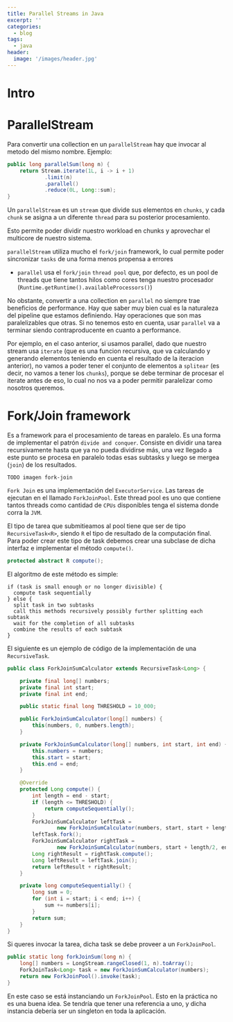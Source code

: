 ```yaml
---
title: Parallel Streams in Java
excerpt: ''
categories:
  - blog
tags:
  - java
header:
  image: '/images/header.jpg'
---
```


# Intro

# ParallelStream

Para convertir una collection en un `parallelStream` hay que invocar al metodo del mismo nombre. Ejemplo:

``` java
public long parallelSum(long n) {
    return Stream.iterate(1L, i -> i + 1)
            .limit(n)
            .parallel()
            .reduce(0L, Long::sum);
}
```

Un `parallelStream` es un `stream` que divide sus elementos en `chunks`, y cada `chunk` se asigna a un diferente `thread` para su posterior procesamiento.

Esto permite poder dividir nuestro workload en chunks y aprovechar el multicore de nuestro sistema.

`parallelStream` utiliza mucho el `fork/join` framework, lo cual permite poder sincronizar `tasks` de una forma menos propensa a errores

- `parallel` usa el `fork/join` `thread pool` que, por defecto, es un pool de threads que tiene tantos hilos como cores tenga nuestro procesador (`Runtime.getRuntime().availableProcessors()`)

No obstante, convertir a una collection en `parallel` no siempre trae beneficios de performance. Hay que saber muy bien cual es la naturaleza del pipeline que estamos definiendo. Hay operaciones que son mas paralelizables que otras. Si no tenemos esto en cuenta, usar `parallel` va a terminar siendo contraproducente en cuanto a performance.

Por ejemplo, en el caso anterior, si usamos parallel, dado que nuestro stream usa `iterate` (que es una funcion recursiva, que va calculando y generando elementos teniendo en cuenta el resultado de la iteracion anterior), no vamos a poder tener el conjunto de elementos a `splitear` (es decir, no vamos a tener los `chunks`), porque se debe terminar de procesar el iterate antes de eso, lo cual no nos va a poder permitir paralelizar como nosotros queremos.

# Fork/Join framework

Es a framework para el procesamiento de tareas en paralelo. Es una forma de implementar el patrón `divide and conquer`. Consiste en dividir una tarea recursivamente hasta que ya no pueda dividirse más, una vez llegado a este punto se procesa en paralelo todas esas subtasks y luego se mergea (`join`) de los resultados.

`TODO imagen fork-join`

`Fork Join` es una implementación del `ExecutorService`. Las tareas de ejecutan en el llamado `ForkJoinPool`. Este thread pool es uno que contiene tantos threads como cantidad de `CPUs` disponibles tenga el sistema donde corra la `JVM`.

El tipo de tarea que submitieamos al pool tiene que ser de tipo `RecursiveTask<R>`, siendo `R` el tipo de resultado de la computación final. Para poder crear este tipo de task debemos crear una subclase de dicha interfaz e implementar el método `compute()`.

``` java
protected abstract R compute();
```

El algoritmo de este método es simple:

```
if (task is small enough or no longer divisible) {
  compute task sequentially
} else {
  split task in two subtasks
  call this methods recursively possibly further splitting each subtask
  wait for the completion of all subtasks
  combine the results of each subtask
}
```

El siguiente es un ejemplo de código de la implementación de una `RecursiveTask`.

``` java
public class ForkJoinSumCalculator extends RecursiveTask<Long> {

    private final long[] numbers;
    private final int start;
    private final int end;

    public static final long THRESHOLD = 10_000;

    public ForkJoinSumCalculator(long[] numbers) {
        this(numbers, 0, numbers.length);
    }

    private ForkJoinSumCalculator(long[] numbers, int start, int end) {
        this.numbers = numbers;
        this.start = start;
        this.end = end;
    }

    @Override
    protected Long compute() {
        int length = end - start;
        if (length <= THRESHOLD) {
            return computeSequentially();
        }
        ForkJoinSumCalculator leftTask =
                new ForkJoinSumCalculator(numbers, start, start + length/2);
        leftTask.fork();
        ForkJoinSumCalculator rightTask =
                new ForkJoinSumCalculator(numbers, start + length/2, end);
        Long rightResult = rightTask.compute();
        Long leftResult = leftTask.join();
        return leftResult + rightResult;
    }

    private long computeSequentially() {
        long sum = 0;
        for (int i = start; i < end; i++) {
            sum += numbers[i];
        }
        return sum;
    }
}
```

Si queres invocar la tarea, dicha task se debe proveer a un `ForkJoinPool`.

``` java
public static long forkJoinSum(long n) {
    long[] numbers = LongStream.rangeClosed(1, n).toArray();
    ForkJoinTask<Long> task = new ForkJoinSumCalculator(numbers);
    return new ForkJoinPool().invoke(task);
}
```

En este caso se está instanciando un `ForkJoinPool`. Esto en la práctica no es una buena idea. Se tendría que tener una referencia a uno, y dicha instancia debería ser un singleton en toda la aplicación.